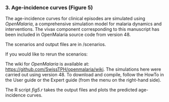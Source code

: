 

### 3. Age-incidence curves (Figure 5)

The age-incidence curves for clinical episodes are simulated using _OpenMalaria_, a comprehensive simulation model for malaria dynamics and interventions. The vivax component corresponding to this manuscript has been included in OpenMalaria source code from version 48.

The scenarios and output files are in /scenarios. 

If you would like to rerun the scenarios:

The wiki for _OpenMalaria_ is available at: https://github.com/SwissTPH/openmalaria/wiki. The simulations here were carried out using version 48. 
To download and compile, follow the HowTo in the User guide or the Expert guide (from the menu on the right-hand side).

The R script _fig5.r_ takes the output files and plots the predicted age-incidence curves.   

